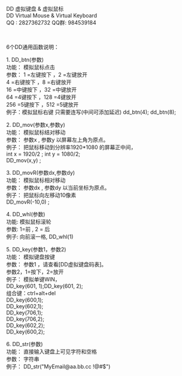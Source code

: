 <!DOCTYPE html PUBLIC "-//W3C//DTD XHTML 1.0 Transitional//EN" "http://www.w3.org/TR/xhtml1/DTD/xhtml1-transitional.dtd">
<html xmlns="http://www.w3.org/1999/xhtml">
<head>
<meta http-equiv="Content-Type" content="text/html; charset=utf-8" />

</head>

<body>
<p>DD 虚拟键盘 &amp; 虚拟鼠标<br />
  DD Virtual Mouse &amp; Virtual Keyboard<br />
  QQ : 2827362732   QQ群: 984539184
</p>
<p>&nbsp;</p>
<p>6个DD通用函数说明：</p>
<p>1. DD_btn(参数)<br />
  功能： 模拟鼠标点击<br />
  参数： 1 =左键按下 ，2 =左键放开<br />
  4 =右键按下 ，8 =右键放开<br />
  16 =中键按下 ，32 =中键放开<br />
  64 =4键按下 ，128 =4键放开<br />
  256 =5键按下 ，512 =5键放开 <br />
例子：模拟鼠标右键 只需要连写(中间可添加延迟) dd_btn(4); dd_btn(8);</p>
<p>2. DD_mov(参数x,参数y)<br />
  功能： 模拟鼠标结对移动<br />
  参数： 参数x , 参数y 以屏幕左上角为原点。<br />
  例子： 把鼠标移动到分辨率1920*1080 的屏幕正中间，<br />
  int x = 1920/2 ; int y = 1080/2;<br />
DD_mov(x,y) ;</p>
<p>3. DD_movR(参数dx,参数dy)<br />
  功能： 模拟鼠标相对移动<br />
  参数： 参数dx , 参数dy 以当前坐标为原点。<br />
  例子： 把鼠标向左移动10像素<br />
DD_movR(-10,0) ;</p>
<p>4. DD_whl(参数)<br />
  功能: 模拟鼠标滚轮<br />
  参数: 1=前 , 2 = 后<br />
  例子: 向前滚一格, DD_whl(1)</p>
<p>5. DD_key(参数1，参数2)<br />
  功能： 模拟键盘按键<br />
  参数： 参数1 ，请查看[DD虚拟键盘码表]。<br />
  参数2，1=按下，2=放开<br />
  例子： 模拟单键WIN，<br />
  DD_key(601, 1);DD_key(601, 2);<br />
  组合键：ctrl+alt+del<br />
  DD_key(600,1); <br />
  DD_key(602,1); <br />
  DD_key(706,1); <br />
  DD_key(706,2);<br />
  DD_key(602,2);<br />
  DD_key(600,2);</p>
<p>6. DD_str(参数)<br />
  功能： 直接输入键盘上可见字符和空格<br />
  参数： 字符串<br />
  例子： DD_str(&quot;MyEmail@aa.bb.cc !@#$&quot;)</p>
<p>&nbsp;</p>
</body>
</html>
